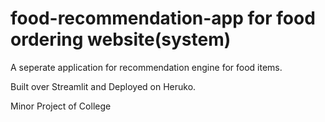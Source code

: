 # food-recommendation-app for food ordering website(system) 
A seperate application for recommendation engine for food items.

Built over Streamlit and Deployed on Heruko.

Minor Project of College
